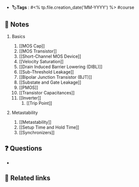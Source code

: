 - **🏷️Tags** :   #<% tp.file.creation_date('MM-YYYY') %> #course 
## 📝 Notes
1. Basics
	1. [[MOS Cap]]
	2. [[MOS Transistor]]
	3. [[Short-Channel MOS Device]]
	4. [[Velocity Saturation]]
	5. [[Drain Induced Barrier Lowering (DIBL)]]
	6. [[Sub-Threshold Leakage]]
	7. [[Bipolar Junction Transistor (BJT)]]
	8. [[Substate and Gate Leakage]]
	9. [[PMOS]]
	10. [[Transistor Capacitances]]
	11. [[Inverter]]
		1. [[Trip Point]]

2. Metastability
	1. [[Metastability]]
	2. [[Setup Time and Hold Time]]
	3. [[Synchronizers]]
## ❓ Questions
- 

## 🔗 Related links

